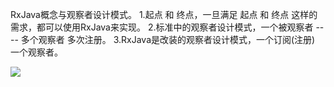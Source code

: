 RxJava概念与观察者设计模式。
    1.起点 和 终点，一旦满足 起点 和 终点 这样的需求，都可以使用RxJava来实现。
    2.标准中的观察者设计模式，一个被观察者 ---- 多个观察者 多次注册。
    3.RxJava是改装的观察者设计模式，一个订阅(注册) 一个观察者。
    

<img src="L:\code\componentized\xiangxue\RxJavaStudy\images\观察者与被观察者.png"  />